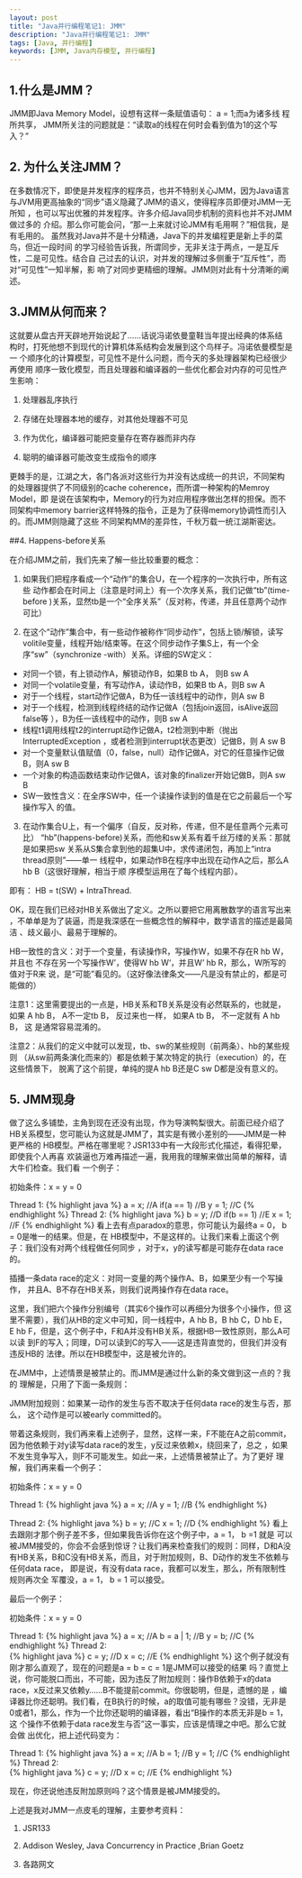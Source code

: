 ```yaml
---
layout: post
title: "Java并行编程笔记1: JMM"
description: "Java并行编程笔记1: JMM"
tags: [Java, 并行编程]
keywords: [JMM, Java内存模型, 并行编程]
---
```


## 1.什么是JMM？
JMM即Java Memory Model，设想有这样一条赋值语句： a = 1;而a为诸多线
程所共享， JMM所关注的问题就是：“读取a的线程在何时会看到值为1的这个写入？”

## 2. 为什么关注JMM？

在多数情况下，即使是并发程序的程序员，也并不特别关心JMM，因为Java语言
与JVM用更高抽象的“同步”语义隐藏了JMM的语义，使得程序员即便对JMM一无所知
，也可以写出优雅的并发程序。许多介绍Java同步机制的资料也并不对JMM做过多的
介绍。那么你可能会问，“那一上来就讨论JMM有毛用啊？”相信我，是有毛用的。
虽然我对Java并不是十分精通，Java下的并发编程更是新上手的菜鸟，但近一段时间
的学习经验告诉我，所谓同步，无非关注于两点，一是互斥性，二是可见性。结合自
己过去的认识，对并发的理解过多侧重于“互斥性”，而对“可见性”一知半解，影
响了对同步更精细的理解。JMM则对此有十分清晰的阐述。

## 3.JMM从何而来？

这就要从盘古开天辟地开始说起了……话说冯诺依曼童鞋当年提出经典的体系结
构时，打死他想不到现代的计算机体系结构会发展到这个鸟样子。冯诺依曼模型是一
个顺序化的计算模型，可见性不是什么问题，而今天的多处理器架构已经很少再使用
顺序一致化模型，而且处理器和编译器的一些优化都会对内存的可见性产生影响：

1. 处理器乱序执行

2. 存储在处理器本地的缓存，对其他处理器不可见

3. 作为优化，编译器可能把变量存在寄存器而非内存

4. 聪明的编译器可能改变生成指令的顺序

更棘手的是，江湖之大，各门各派对这些行为并没有达成统一的共识，不同架构
的处理器提供了不同级别的cache coherence，而所谓一种架构的Memroy Model，即
是说在该架构中，Memory的行为对应用程序做出怎样的担保。而不同架构中memory 
barrier这样特殊的指令，正是为了获得memory协调性而引入的。而JMM则隐藏了这些
不同架构MM的差异性，千秋万载一统江湖斯密达。

##4. Happens-before关系

在介绍JMM之前，我们先来了解一些比较重要的概念：

1. 如果我们把程序看成一个“动作”的集合U，在一个程序的一次执行中，所有这些
动作都会在时间上（注意是时间上）有一个次序关系，我们记做“tb”(time-before
)关系，显然tb是一个“全序关系”（反对称，传递，并且任意两个动作可比）

2. 在这个“动作”集合中，有一些动作被称作“同步动作”，包括上锁/解锁，读写
volitile变量，线程开始/结束等。在这个同步动作子集S上，有一个全序“sw”（synchronize
-with）关系。详细的SW定义：

* 对同一个锁，有上锁动作A，解锁动作B，如果B tb A， 则B sw A 
* 对同一个volatile变量，有写动作A，读动作B，如果B tb A，则B sw A 
* 对于一个线程，start动作记做A，B为任一该线程中的动作，则A sw B 
* 对于一个线程，检测到线程终结的动作记做A（包括join返回，isAlive返回false等
），B为任一该线程中的动作，则B sw A 
* 线程t1调用线程t2的interrupt动作记做A，t2检测到中断（抛出InterruptedException
，或者检测到interrupt状态更改）记做B，则 A sw B 
* 对一个变量默认值赋值（0，false，null）动作记做A，对它的任意操作记做B，则A
 sw B 
* 一个对象的构造函数结束动作记做A，该对象的finalizer开始记做B，则A sw B
* SW一致性含义：在全序SW中，任一个读操作读到的值是在它之前最后一个写操作写入
的值。

3. 在动作集合U上，有一个偏序（自反，反对称，传递，但不是任意两个元素可比）
“hb”(happens-before)关系，而他和sw关系有着千丝万缕的关系：那就是如果把sw
关系从S集合拿到他的超集U中，求传递闭包，再加上“intra thread原则”——单一
线程中，如果动作B在程序中出现在动作A之后，那么A hb B（这很好理解，相当于顺
序模型运用在了每个线程内部）。

即有：  HB = t(SW) + IntraThread.

OK，现在我们已经对HB关系做出了定义。之所以要把它用离散数学的语言写出来
，不单单是为了装逼，而是我深感在一些概念性的解释中，数学语言的描述是最简洁
、歧义最小、最易于理解的。

HB一致性的含义：对于一个变量，有读操作R，写操作W，如果不存在R hb W，并且也
不存在另一个写操作W’，使得W hb W‘，并且W’ hb R，那么，W所写的值对于R来
说，是“可能”看见的。（这好像法律条文——凡是没有禁止的，都是可能做的）

 

注意1：这里需要提出的一点是，HB关系和TB关系是没有必然联系的，也就是，如果
A hb B， A不一定tb B， 反过来也一样， 如果A tb B， 不一定就有 A hb B， 这
是通常容易混淆的。

注意2：从我们的定义中就可以发现，tb、sw的某些规则（前两条）、hb的某些规则
（从sw前两条演化而来的）都是依赖于某次特定的执行（execution）的，在这些情景下，
脱离了这个前提，单纯的提A hb B还是C sw D都是没有意义的。

 

## 5. JMM现身

做了这么多铺垫，主角到现在还没有出现，作为导演鸭梨很大。前面已经介绍了
HB关系模型，您可能认为这就是JMM了，其实是有微小差别的——JMM是一种更严格的
HB模型。严格在哪里呢？JSR133中有一大段形式化描述，看得犯晕，即使我个人再喜
欢装逼也万难再描述一遍，我用我的理解来做出简单的解释，请大牛们检查。我们看
一个例子：

初始条件：x = y = 0

Thread 1:
{% highlight java %}
a = x; //A
if(a == 1)  //B
  y = 1;  //C
{% endhighlight %}
Thread 2:
{% highlight java %}
b = y;  //D
if(b == 1)  //E
  x = 1; //F
{% endhighlight %}
看上去有点paradox的意思，你可能认为最终a = 0， b = 0是唯一的结果。但是，在
HB模型中，不是这样的。让我们来看上面这个例子：我们没有对两个线程做任何同步
，对于x，y的读写都是可能存在data race的。

插播一条data race的定义：对同一变量的两个操作A、B，如果至少有一个写操作，
并且A、B不存在HB关系，则我们说两操作存在data race。

这里，我们把六个操作分别编号（其实6个操作可以再细分为很多个小操作，但
这里不需要），我们从HB的定义中可知，同一线程中，A hb B，B hb C，D hb E， 
E hb F，但是，这个例子中，F和A并没有HB关系，根据HB一致性原则，那么A可以读
到F的写入；同理，D可以读到C的写入——这是违背直觉的，但我们并没有违反HB的
法律。所以在HB模型中，这是被允许的。

在JMM中，上述情景是被禁止的。而JMM是通过什么新的条文做到这一点的？我的
理解是，只用了下面一条规则：

JMM附加规则：如果某一动作的发生与否不取决于任何data race的发生与否，那么，
这个动作是可以被early committed的。

带着这条规则，我们再来看上述例子，显然，这样一来，F不能在A之前commit，
因为他依赖于对y读写data race的发生，y反过来依赖x，绕回来了，总之
，如果不发生竞争写入，则F不可能发生。如此一来，上述情景被禁止了。为了更好
理解，我们再来看一个例子：

初始条件：x = y = 0

Thread 1:
{% highlight java %}
a = x; //A
y = 1;  //B
{% endhighlight %}

Thread 2:
{% highlight java %}
b = y;  //C
x = 1; //D
{% endhighlight %}
看上去跟刚才那个例子差不多，但如果我告诉你在这个例子中，a = 1， b =1 就是
可以被JMM接受的，你会不会感到惊讶？让我们再来检查我们的规则：同样，D和A没
有HB关系，B和C没有HB关系，而且，对于附加规则，B、D动作的发生不依赖与任何data
 race， 即是说，有没有data race，我都可以发生，那么，所有限制性规则再次全
军覆没，a = 1， b = 1 可以接受。

最后一个例子：

初始条件：x = y = 0

Thread 1:
{% highlight java %}
a = x;  //A
b = a | 1;  //B
y = b;  //C
{% endhighlight %}
Thread 2:  
{% highlight java %}
c = y;  //D
x = c;  //E
{% endhighlight %}
这个例子就没有刚才那么直观了，现在的问题是a = b = c = 1是JMM可以接受的结果
吗？直觉上说，你可能脱口而出，不可能，因为违反了附加规则：操作B依赖于x的data
 race，x反过来又依赖y……B不能提前commit。你很聪明，但是，遗憾的是
，编译器比你还聪明。我们看，在B执行的时候，a的取值可能有哪些？没错，无非是
0或者1，那么，作为一个比你还聪明的编译器，看出“B操作的本质无非是b = 1，这
个操作不依赖于data race发生与否”这一事实，应该是情理之中吧。那么它就会做
出优化，把上述代码变为：

Thread 1:
{% highlight java %}
a = x;  //A
b = 1;  //B
y = 1;  //C
{% endhighlight %}
Thread 2:  
{% highlight java %}
c = y;  //D
x = c;  //E
{% endhighlight %}

现在，你还说他违反附加原则吗？这个情景是被JMM接受的。


上述是我对JMM一点皮毛的理解，主要参考资料：

1. JSR133

2. Addison Wesley, Java Concurrency in Practice ,Brian Goetz

3. 各路网文

